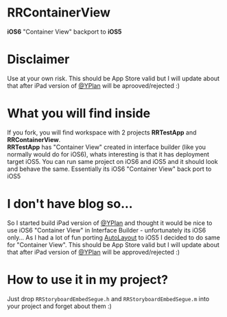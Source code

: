RRContainerView
============

**iOS6** "Container View" backport to **iOS5**

Disclaimer
============
Use at your own risk. This should be App Store valid but I will update about that after iPad version of [@YPlan](http://yplanapp.com) will be aprooved/rejected :)


What you will find inside
============
If you fork, you will find workspace with 2 projects **RRTestApp** and **RRContainerView**.<br />
**RRTestApp** has "Container View" created in interface builder (like you normally would do for iOS6), whats interesting is that it has deployment target iOS5. You can run same project on iOS6 and iOS5 and it should look and behave the same. Essentially its iOS6 "Container View" back port to iOS5

I don't have blog so...
============
So I started build iPad version of [@YPlan](http://yplanapp.com) and thought it would be nice to use iOS6 "Container View" in Interface Builder - unfortunately its iOS6 only… As I had a lot of fun porting [AutoLayout](https://github.com/RolandasRazma/RRAutoLayout) to iOS5 I decided to do same for "Container View". This should be App Store valid but I will update about that after iPad version of [@YPlan](http://yplanapp.com) will be approved/rejected :)

How to use it in my project?
============
Just drop `RRStoryboardEmbedSegue.h` and `RRStoryboardEmbedSegue.m` into your project and forget about them :)
